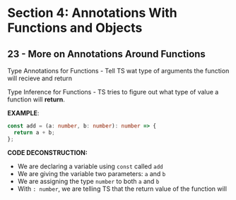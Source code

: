 # Section 4: Annotations With Functions and Objects

## 23 - More on Annotations Around Functions

Type Annotations for Functions - Tell TS wat type of arguments the function will recieve and return

Type Inference for Functions - TS tries to figure out what type of value a function will **return**.

**EXAMPLE**:

```ts
const add = (a: number, b: number): number => {
  return a + b;
};
```

**CODE DECONSTRUCTION:**

- We are declaring a variable using `const` called `add`
- We are giving the variable two parameters: `a` and `b`
- We are assigning the type `number` to both `a` and `b`
- With `: number`, we are telling TS that the return value of the function will
